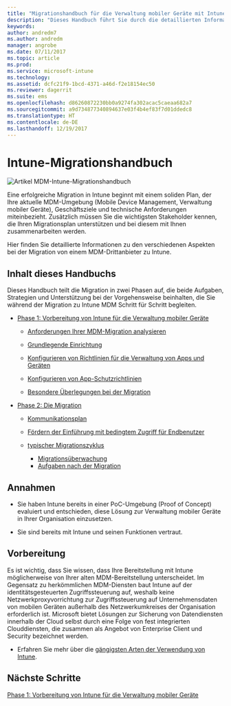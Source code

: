 ```yaml
---
title: "Migrationshandbuch für die Verwaltung mobiler Geräte mit Intune"
description: "Dieses Handbuch führt Sie durch die detaillierten Informationen zu den verschiedenen Aspekten bei der Migration von einem MDM-Drittanbieter zu Microsoft Intune."
keywords: 
author: andredm7
ms.author: andredm
manager: angrobe
ms.date: 07/11/2017
ms.topic: article
ms.prod: 
ms.service: microsoft-intune
ms.technology: 
ms.assetid: dcfc21f9-1bcd-4371-a46d-f2e18154ec50
ms.reviewer: dagerrit
ms.suite: ems
ms.openlocfilehash: d86260872230bb0a9274fa302acac5caeaa682a7
ms.sourcegitcommit: a9d734877340894637e03f4b4ef83f7d01ddedc8
ms.translationtype: HT
ms.contentlocale: de-DE
ms.lasthandoff: 12/19/2017
---
```

# <a name="intune-migration-guide"></a>Intune-Migrationshandbuch

![Artikel MDM-Intune-Migrationshandbuch](./media/MDM-migration-guide-art.PNG)

Eine erfolgreiche Migration in Intune beginnt mit einem soliden Plan, der Ihre aktuelle MDM-Umgebung (Mobile Device Management, Verwaltung mobiler Geräte), Geschäftsziele und technische Anforderungen miteinbezieht. Zusätzlich müssen Sie die wichtigsten Stakeholder kennen, die Ihren Migrationsplan unterstützen und bei diesem mit Ihnen zusammenarbeiten werden.

Hier finden Sie detaillierte Informationen zu den verschiedenen Aspekten bei der Migration von einem MDM-Drittanbieter zu Intune.

## <a name="whats-included-in-this-guide"></a>Inhalt dieses Handbuchs

Dieses Handbuch teilt die Migration in zwei Phasen auf, die beide Aufgaben, Strategien und Unterstützung bei der Vorgehensweise beinhalten, die Sie während der Migration zu Intune MDM Schritt für Schritt begleiten.

-   [Phase 1: Vorbereitung von Intune für die Verwaltung mobiler Geräte](migration-guide-prepare.md)

    -   [Anforderungen Ihrer MDM-Migration analysieren](migration-guide-prepare.md#assess-mdm-requirements)

    -   [Grundlegende Einrichtung](migration-guide-setup.md)

    -   [Konfigurieren von Richtlinien für die Verwaltung von Apps und Geräten](migration-guide-configure-policies.md)

    -   [Konfigurieren von App-Schutzrichtlinien](migration-guide-app-protection-policies.md)

    -   [Besondere Überlegungen bei der Migration](migration-guide-considerations.md)

-   [Phase 2: Die Migration](migration-guide-campaign.md)

    -   [Kommunikationsplan](migration-guide-communication-plan.md)

    -   [Fördern der Einführung mit bedingtem Zugriff für Endbenutzer](migration-guide-drive-adoption.md)

    -   [typischer Migrationszyklus](migration-guide-cycle.md)
        -   [Migrationsüberwachung](migration-guide-cycle.md#monitoring-migration)
        -   [Aufgaben nach der Migration](migration-guide-cycle.md#post-migration)

## <a name="assumptions"></a>Annahmen

-   Sie haben Intune bereits in einer PoC-Umgebung (Proof of Concept) evaluiert und entschieden, diese Lösung zur Verwaltung mobiler Geräte in Ihrer Organisation einzusetzen.

-   Sie sind bereits mit Intune und seinen Funktionen vertraut.

## <a name="before-you-begin"></a>Vorbereitung

Es ist wichtig, dass Sie wissen, dass Ihre Bereitstellung mit Intune möglicherweise von Ihrer alten MDM-Bereitstellung unterscheidet. Im Gegensatz zu herkömmlichen MDM-Diensten baut Intune auf der identitätsgesteuerten Zugriffssteuerung auf, weshalb keine Netzwerkproxyvorrichtung zur Zugriffssteuerung auf Unternehmensdaten von mobilen Geräten außerhalb des Netzwerkumkreises der Organisation erforderlich ist. Microsoft bietet Lösungen zur Sicherung von Datendiensten innerhalb der Cloud selbst durch eine Folge von fest integrierten Clouddiensten, die zusammen als Angebot von Enterprise Client und Security bezeichnet werden.

-   Erfahren Sie mehr über die [gängigsten Arten der Verwendung von Intune](common-scenarios.md).

## <a name="next-steps"></a>Nächste Schritte

[Phase 1: Vorbereitung von Intune für die Verwaltung mobiler Geräte](migration-guide-prepare.md)
